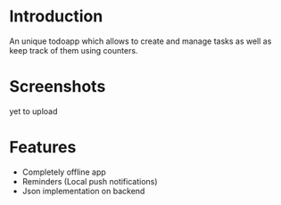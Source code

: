 # Introduction

An unique todoapp which allows to create and manage tasks as well as keep track of them using counters.

# Screenshots

yet to upload

# Features

- Completely offline app
- Reminders (Local push notifications)
- Json implementation on backend
